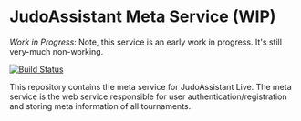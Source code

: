 JudoAssistant Meta Service (WIP)
================================
*Work in Progress*: Note, this service is an early work in progress. It's still very-much non-working.

[![Build Status](https://ci.svendcs.com/api/badges/judoassistant/judoassistant-meta-service/status.svg)](https://ci.svendcs.com/judoassistant/judoassistant-meta-service)

This repository contains the meta service for JudoAssistant Live. The meta
service is the web service responsible for user authentication/registration and
storing meta information of all tournaments.

